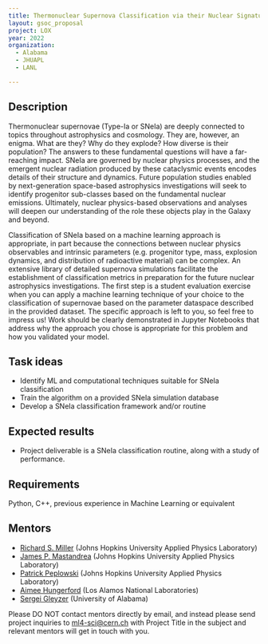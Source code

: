 ```yaml
---
title: Thermonuclear Supernova Classification via their Nuclear Signatures 
layout: gsoc_proposal
project: LOX
year: 2022
organization:
  - Alabama
  - JHUAPL
  - LANL

---
```


## Description

Thermonuclear supernovae (Type-Ia or SNeIa) are deeply connected to topics throughout astrophysics and cosmology. They are, however, an enigma. What are they? Why do they explode? How diverse is their population? The answers to these fundamental questions will have a far-reaching impact. SNeIa are governed by nuclear physics processes, and the emergent nuclear radiation produced by these cataclysmic events encodes details of their structure and dynamics. Future population studies enabled by next-generation space-based astrophysics investigations will seek to identify progenitor sub-classes based on the fundamental nuclear emissions. Ultimately, nuclear physics-based observations and analyses will deepen our understanding of the role these objects play in the Galaxy and beyond. 

Classification of SNeIa based on a machine learning approach is appropriate, in part because the connections between nuclear physics observables and intrinsic parameters (e.g. progenitor type, mass, explosion dynamics, and distribution of radioactive material) can be complex. An extensive library of detailed supernova simulations facilitate the establishment of classification metrics in preparation for the future nuclear astrophysics investigations. The first step is a student evaluation exercise when you can apply a machine learning technique of your choice to the classification of supernovae based on the parameter dataspace described in the provided dataset. The specific approach is left to you, so feel free to impress us! Work should be clearly demonstrated in Jupyter Notebooks that address why the approach you chose is appropriate for this problem and how you validated your model. 





## Task ideas
 * Identify ML and computational techniques suitable for SNeIa classification
 * Train the algorithm on a provided SNeIa simulation database 
 * Develop a SNeIa classification framework and/or routine 


## Expected results
 * Project deliverable is a SNeIa classification routine, along with a study of performance. 


## Requirements
Python, C++, previous experience in Machine Learning or equivalent 

## Mentors
  * [Richard S. Miller](mailto:ml4-sci@cern.ch) (Johns Hopkins University Applied Physics Laboratory)
  * [James P. Mastandrea](mailto:ml4-sci@cern.ch) (Johns Hopkins University Applied Physics Laboratory)
  * [Patrick Peplowski](mailto:ml4-sci@cern.ch) (Johns Hopkins University Applied Physics Laboratory)
  * [Aimee Hungerford](mailto:ml4-sci@cern.ch) (Los Alamos National Laboratories)
  * [Sergei Gleyzer](mailto:ml4-sci@cern.ch) (University of Alabama) 

Please DO NOT contact mentors directly by email, and instead please send project inquiries to [ml4-sci@cern.ch](mailto:ml4-sci@cern.ch) with Project Title in the subject and relevant mentors will get in touch with you. 

  